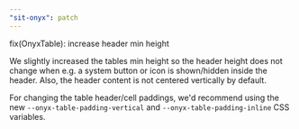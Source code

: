 ```yaml
---
"sit-onyx": patch
---
```


fix(OnyxTable): increase header min height

We slightly increased the tables min height so the header height does not change when e.g. a system button or icon is shown/hidden inside the header.
Also, the header content is not centered vertically by default.

For changing the table header/cell paddings, we'd recommend using the new `--onyx-table-padding-vertical` and `--onyx-table-padding-inline` CSS variables.
